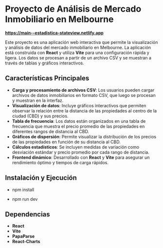 # Proyecto de Análisis de Mercado Inmobiliario en Melbourne

**https://main--estadistica-stateview.netlify.app**

Este proyecto es una aplicación web interactiva que permite la visualización y análisis de datos del mercado inmobiliario en Melbourne. La aplicación está construida con **React** y utiliza **Vite** para una configuración rápida y ligera. Los datos se procesan a partir de un archivo CSV y se muestran a través de tablas y gráficos interactivos.

## Características Principales

- **Carga y procesamiento de archivos CSV**: Los usuarios pueden cargar archivos de datos inmobiliarios en formato CSV, que luego se procesan y muestran en la interfaz.
- **Visualización de datos**: Incluye gráficos interactivos que permiten observar la relación entre la distancia de las propiedades al centro de la ciudad (CBD) y sus precios.
- **Tabla de frecuencia**: Los datos están organizados en una tabla de frecuencia que muestra el precio promedio de las propiedades en diferentes rangos de distancia al CBD.
- **Gráficos de dispersión**: Permite visualizar la distribución de los precios de las propiedades en función de su distancia al CBD.
- **Cálculos estadísticos**: Se incluyen medidas de variación como desviación estándar y precio promedio por cada rango de distancia.
- **Frontend dinámico**: Desarrollado con **React** y **Vite** para asegurar un rendimiento óptimo y tiempos de carga rápidos.

## Instalación y Ejecución

- npm install

- npm run dev

## Dependencias

- **React**
- **Vite**
- **PapaParse**
- **React-Charts**


